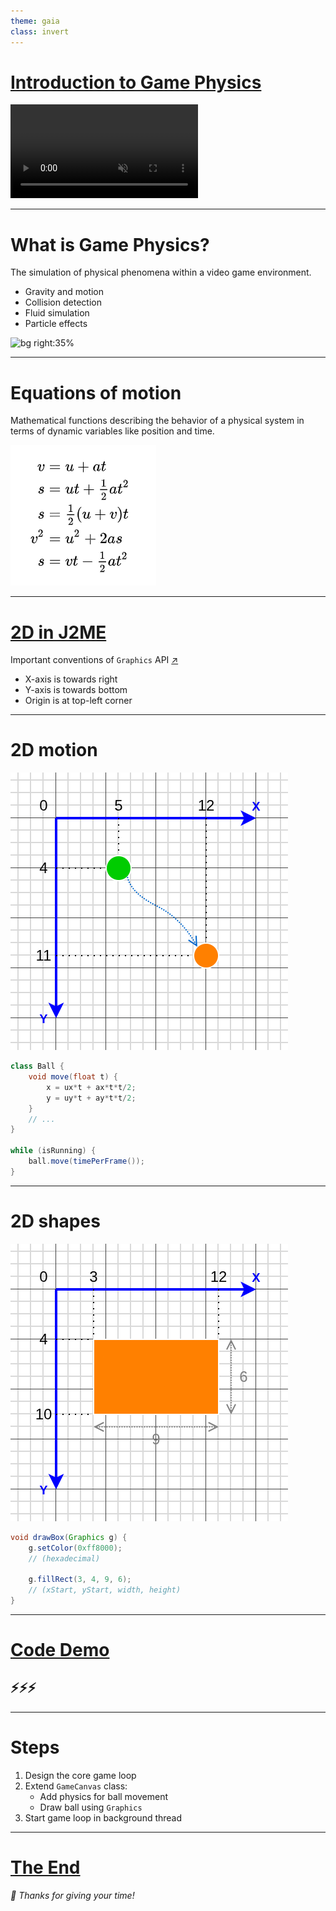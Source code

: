 ```yaml
---
theme: gaia
class: invert
---
```


<a href="/" target="_blank"><h1>Introduction to Game Physics</h1></a>

<video src="bouncing-ball.webm" autoplay loop muted playsinline>
  <i>This browser does not support WebM videos. 
  Please <a href="bouncing-ball.webm" target="_blank">download it</a> and open in a media player.</i>
</video>

---

# What is Game Physics?

The simulation of physical phenomena within a video game environment.

- Gravity and motion
- Collision detection
- Fluid simulation
- Particle effects

![bg right:35%](https://opengameart.org/sites/default/files/sample_26.png)

---

# Equations of motion

Mathematical functions describing the behavior of a physical system 
in terms of dynamic variables like position and time.

<a href="https://en.wikipedia.org/wiki/Equations_of_motion" target="_blank">
  <p><img alt="Equations of motion" src="motion-eq.png" /></p>
</a>

---

<a href="/" target="_blank"><h1>2D in J2ME</h1></a>

Important conventions of `Graphics` API <a href="https://nikita36078.github.io/J2ME_Docs/docs/midp-2.0/javax/microedition/lcdui/Graphics.html" target="_blank">↗️</a>
 
- X-axis is towards right
- Y-axis is towards bottom
- Origin is at top-left corner

---

# 2D motion

![bg right auto](motion-xy.png)

<style>
pre {
  background-color: #000;
}
</style>

```java
class Ball {
    void move(float t) {
        x = ux*t + ax*t*t/2;
        y = uy*t + ay*t*t/2;
    }
    // ...
}

while (isRunning) {
    ball.move(timePerFrame());
}
```

---

# 2D shapes

![bg right auto](shape-xy.png)

<style>
pre {
  background-color: #000;
}
</style>

```java
void drawBox(Graphics g) {
    g.setColor(0xff8000);
    // (hexadecimal)
    
    g.fillRect(3, 4, 9, 6);
    // (xStart, yStart, width, height) 
}
```

---

<a href="/" target="_blank"><h1>Code Demo</h1></a>

## ⚡⚡⚡

---

# Steps

1. Design the core game loop
2. Extend `GameCanvas` class:
   - Add physics for ball movement
   - Draw ball using `Graphics`
3. Start game loop in background thread

---

<a href="/" target="_blank"><h1>The End</h1></a>

_💟 Thanks for giving your time!_
